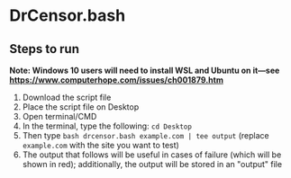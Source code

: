 # DrCensor.bash

## Steps to run

**Note: Windows 10 users will need to install WSL and Ubuntu on it—see https://www.computerhope.com/issues/ch001879.htm**

1. Download the script file
2. Place the script file on Desktop
3. Open terminal/CMD
4. In the terminal, type the following: `cd Desktop`
5. Then type `bash drcensor.bash example.com | tee output` (replace `example.com` with the site you want to test) 
6. The output that follows will be useful in cases of failure (which will be shown in red); additionally, the output will be stored in an "output" file
